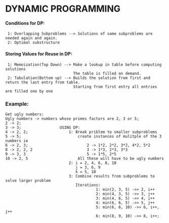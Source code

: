 # DYNAMIC PROGRAMMING

#### Conditions for DP:
     1: Overlapping Subproblems --> Solutions of same subproblems are needed again and again.
     2: Optimal substructure

#### Storing Values for Reuse in DP:
     1: Memoization(Top Down) --> Make a lookup in table before computing solutions
                                  The table is filled on demand.
     2: Tabulation(Bottom up) --> Builds the solution from first and return the last entry from table.
                                  Starting from first entry all entries are filled one by one


### Example:
    Get ugly numbers:
    Ugly numbers -> numbers whose primes factors are 2, 3 or 5;
    2 -> 2;                 
    3 -> 3;                 USING DP:
    4 -> 2, 2;                  1: Break priblem to smaller subproblems
    5 -> 5;                         create instances of mulitple of the 3 numbers ie
    6 -> 2, 3;                          2 -> 1*2, 2*2, 3*2, 4*2, 5*2
    8 -> 2, 2, 2                        3 -> 1*3, 2*3, 3*3
    9 -> 3, 3                           5 -> 1*5, 2*5
    10 -> 2, 5                      All these will have to be ugly numbers
                                2: i = 2, 4, 6, 8, 10
                                   j = 3, 6, 9
                                   k = 5, 10
                                3: Combine results from subproblems to solve larger problem
                                   Iterations:
                                            1: min(2, 3, 5) ->> 2, i++
                                            2: min(4, 3, 5) ->> 3, j++
                                            3: min(4, 6, 5) ->> 4, i++
                                            4: min(6, 6, 5) ->> 5, j++
                                            5: min(6, 6, 10) ->> 6, i++, j++
                                            6: min(8, 9, 10) ->> 8, i++;


